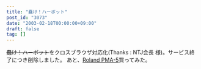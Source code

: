 ```yaml
---
title: "蠢け！ハーボット"
post_id: "3073"
date: "2003-02-18T00:00:00+09:00"
draft: false
tag: []
---
```



~~蠢け！ハーボット~~をクロスブラウザ対応化(Thanks : NTJ会長 様)。サービス終了につき削除しました。 あと、[Roland PMA-5](/pma-5)買ってみた。
